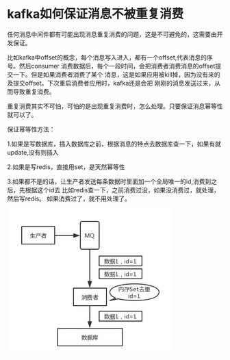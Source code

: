 # kafka如何保证消息不被重复消费

任何消息中间件都有可能出现消息重复消费的问题，这是不可避免的，这需要由开发保证。

比如kafka中offset的概念，每个消息写入进入，都有一个offset,代表消息的序号。然后consumer
消费数据后，每个一段时间，会把消费者消费消息的offset提交一下。但是如果消费者消费了某个
消息，这是如果应用被kill掉，因为没有来的及提交offset。下次重启消费者应用时，kafka还是会把
刚刚的消息发送过来，从而导致重复消费。

重复消费其实不可怕，可怕的是出现重复消费时，怎么处理。只要保证消息幂等性就可以了。

保证幂等性方法：

1.如果是写数据库，插入数据库之前，根据消息的特点去数据库查一下，如果有就update,没有则插入

2.如果是写redis，直接用set，是天然幂等性

3.如果都不是的话，让生产者发送每条数据时里面加一个全局唯一的id,消费到之后，先根据这个id去
比如redis查一下，之前消费过没，如果没消费过，就处理，然后写redis。
如果消费过了，就不用处理了。

![image](https://github.com/williamzhang11/fastMiddleware/blob/master/src/main/java/com/xiu/fastmiddleware/kafka/image/repeat.JPG)














